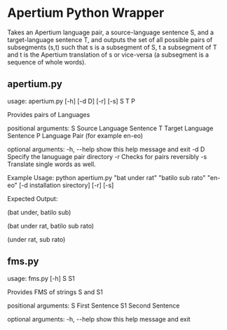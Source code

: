 Apertium Python Wrapper
======================

Takes an Apertium language pair, a source-language sentence S, and a target-language sentence T, and outputs the set of all possible pairs of subsegments (s,t) such that s is a subsegment of S, t a subsegment of T and t is the Apertium translation of s or vice-versa (a subsegment is a sequence of whole words).

apertium.py
-----------
usage: apertium.py [-h] [-d D] [-r] [-s] S T P

Provides pairs of Languages

positional arguments:
  S           Source Language Sentence
  T           Target Language Sentence
  P           Language Pair (for example en-eo)

optional arguments:
  -h, --help  show this help message and exit
  -d D        Specify the lanuguage pair directory
  -r          Checks for pairs reversibly
  -s          Translate single words as well.

Example Usage:
	python apertium.py "bat under rat" "batilo sub rato" "en-eo" [-d installation sirectory] [-r] [-s] 

Expected Output:

(bat under, batilo sub)

(bat under rat, batilo sub rato)

(under rat, sub rato)

fms.py
------
usage: fms.py [-h] S S1

Provides FMS of strings S and S1

positional arguments:
  S           First Sentence
  S1          Second Sentence

optional arguments:
  -h, --help  show this help message and exit
